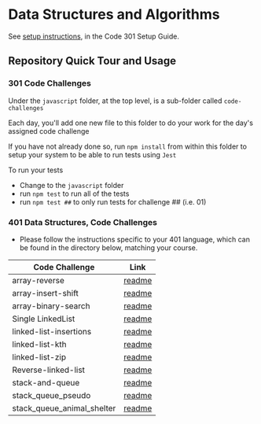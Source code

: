 # Data Structures and Algorithms

See [setup instructions](https://codefellows.github.io/setup-guide/code-301/3-code-challenges), in the Code 301 Setup Guide.

## Repository Quick Tour and Usage

### 301 Code Challenges

Under the `javascript` folder, at the top level, is a sub-folder called `code-challenges`

Each day, you'll add one new file to this folder to do your work for the day's assigned code challenge

If you have not already done so, run `npm install` from within this folder to setup your system to be able to run tests using `Jest`

To run your tests

- Change to the `javascript` folder
- run `npm test` to run all of the tests
- run `npm test ##` to only run tests for challenge ## (i.e. 01)


### 401 Data Structures, Code Challenges

- Please follow the instructions specific to your 401 language, which can be found in the directory below, matching your course.

|Code Challenge|Link|
|------|------|
|array-reverse|[readme](https://github.com/HaneenHaashlamoun/data-structures-and-algorithms/blob/array-reverse/python/code_challenges/array-reverse/README.md)|
|array-insert-shift|[readme](https://github.com/HaneenHaashlamoun/data-structures-and-algorithms/blob/array-insert-shift/python/code_challenges/array-insert-shift/README.md)|
|array-binary-search|[readme](https://github.com/HaneenHaashlamoun/data-structures-and-algorithms/blob/array-binary-search/python/code_challenges/array_binary_search/README.md)|
| Single LinkedList| [readme]() |
| linked-list-insertions| [readme]()|
| linked-list-kth| [readme]() |
| linked-list-zip| [readme]() |
| Reverse-linked-list| [readme]() |
|stack-and-queue|[readme](https://github.com/HaneenHaashlamoun/data-structures-and-algorithms/blob/stack-and-queue/python/code_challenges/stack-and-queue/README.md)|
|stack_queue_pseudo|[readme](https://github.com/HaneenHaashlamoun/data-structures-and-algorithms/blob/stack-queue-pseudo/python/code_challenges/stack_queue_pseudo/README.md)|
|stack_queue_animal_shelter|[readme](https://github.com/HaneenHaashlamoun/data-structures-and-algorithms/blob/stack-queue-animal-shelter/python/code_challenges/stack_queue_animal_shelter/README.md)|
